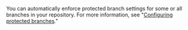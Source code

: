 You can automatically enforce protected branch settings for some or all branches in your repository. For more information, see "[Configuring protected branches](/github/administering-a-repository/configuring-protected-branches)."
